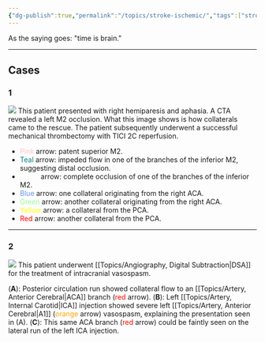 ```yaml
---
{"dg-publish":true,"permalink":"/topics/stroke-ischemic/","tags":["stroke","DSA","thrombectomy","stroke/ischemic"],"created":"2023-10-13T12:43:34.272-07:00","updated":"2024-01-18T09:39:41.040-08:00"}
---
```



As the saying goes: "time is brain." 

---

## Cases

### 1

![](https://i.imgur.com/3q5beKU.jpg)
This patient presented with right hemiparesis and aphasia. A CTA revealed a left M2 occlusion. What this image shows is how collaterals came to the rescue. The patient subsequently underwent a successful mechanical thrombectomy with TICI 2C reperfusion.

- <span style="color:pink">Pink</span> arrow: patent superior M2.
- <span style="color:teal">Teal</span> arrow: impeded flow in one of the branches of the inferior M2, suggesting distal occlusion.
- <span style="color:white">White</span> arrow: complete occlusion of one of the branches of the inferior M2.
- <span style="color:cornflowerblue">Blue</span> arrow: one collateral originating from the right ACA.
- <span style="color:palegreen">Green</span> arrow: another collateral originating from the right ACA.
- <span style="color:yellow">Yellow</span> arrow: a collateral from the PCA.
- <span style="color:red">Red</span> arrow: another collateral from the PCA.

---

### 2

![](https://i.imgur.com/c3YbA1g.jpg)
This patient underwent [[Topics/Angiography, Digital Subtraction\|DSA]] for the treatment of intracranial vasospasm. 

(**A**): Posterior circulation run showed collateral flow to an [[Topics/Artery, Anterior Cerebral\|ACA]] branch (<span style="color:red">red</span> arrow).
(**B**): Left [[Topics/Artery, Internal Carotid\|ICA]] injection showed severe left [[Topics/Artery, Anterior Cerebral\|A1]] (<span style="color:orange">orange</span> arrow) vasospasm, explaining the presentation seen in (A).
(**C**): This same ACA branch (<span style="color:red">red</span> arrow) could be faintly seen on the lateral run of the left ICA injection.